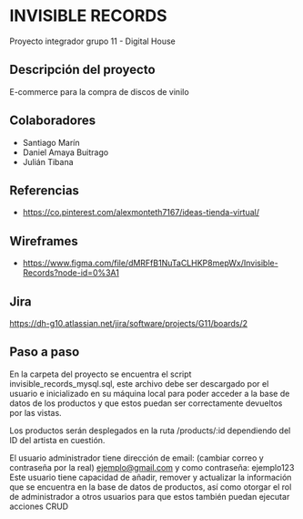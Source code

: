 # INVISIBLE RECORDS

Proyecto integrador grupo 11 - Digital House

## Descripción del proyecto

E-commerce para la compra de discos de vinilo

## Colaboradores

- Santiago Marín
- Daniel Amaya Buitrago
- Julián Tibana

## Referencias

- https://co.pinterest.com/alexmonteth7167/ideas-tienda-virtual/

## Wireframes

- https://www.figma.com/file/dMRFfB1NuTaCLHKP8mepWx/Invisible-Records?node-id=0%3A1

## Jira

https://dh-g10.atlassian.net/jira/software/projects/G11/boards/2

## Paso a paso

En la carpeta del proyecto se encuentra el script invisible_records_mysql.sql, este archivo debe ser descargado por el usuario e inicializado en su máquina local para poder acceder a la base de datos de los productos y que estos puedan ser correctamente devueltos por las vistas. 

Los productos serán desplegados en la ruta /products/:id dependiendo del ID del artista en cuestión.

El usuario administrador tiene dirección de email: (cambiar correo y contraseña por la real) ejemplo@gmail.com y como contraseña: ejemplo123
Este usuario tiene capacidad de añadir, remover y actualizar la información que se encuentra en la base de datos de productos, así como otorgar el rol de administrador a otros usuarios para que estos también puedan ejecutar acciones CRUD
